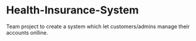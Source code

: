 # Health-Insurance-System
Team project to create a system which let customers/admins manage their accounts onlline.
